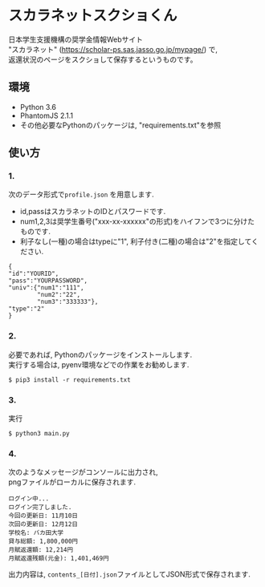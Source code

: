 # スカラネットスクショくん
日本学生支援機構の奨学金情報Webサイト  
"スカラネット"
(https://scholar-ps.sas.jasso.go.jp/mypage/) で,  
返還状況のページをスクショして保存するというものです。  

## 環境
- Python 3.6
- PhantomJS 2.1.1
- その他必要なPythonのパッケージは, "requirements.txt"を参照

## 使い方
### 1.
次のデータ形式で`profile.json`
を用意します.  
- id,passはスカラネットのIDとパスワードです.
- num1,2,3は奨学生番号("xxx-xx-xxxxxx"の形式)をハイフンで3つに分けたものです.  
- 利子なし(一種)の場合はtypeに"1", 利子付き(二種)の場合は"2"を指定してください.
```
{
"id":"YOURID",
"pass":"YOURPASSWORD",
"univ":{"num1":"111",
        "num2":"22",
        "num3":"333333"},
"type":"2"
}
```

### 2.
必要であれば, Pythonのパッケージをインストールします.  
実行する場合は, pyenv環境などでの作業をお勧めします.

```
$ pip3 install -r requirements.txt
```

### 3.
実行
```
$ python3 main.py
```

### 4.
次のようなメッセージがコンソールに出力され,  
pngファイルがローカルに保存されます.
```
ログイン中...
ログイン完了しました.
今回の更新日: 11月10日
次回の更新日: 12月12日
学校名: バカ田大学
貸与総額: 1,800,000円
月賦返還額: 12,214円
月賦返還残額(元金): 1,401,469円
```
出力内容は, `contents_[日付].json`ファイルとしてJSON形式で保存されます.
